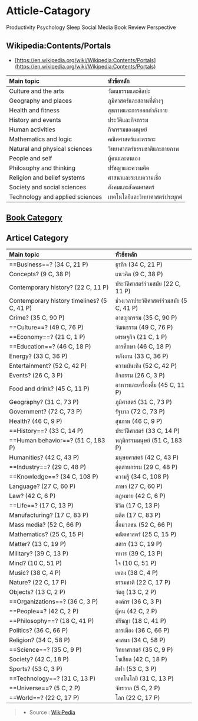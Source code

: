 # Atticle-Catagory

Productivity
Psychology
Sleep
Social Media
Book Review
Perspective

## Wikipedia:Contents/Portals

* [https://en.wikipedia.org/wiki/Wikipedia:Contents/Portals](https://en.wikipedia.org/wiki/Wikipedia:Contents/Portals)

| Main topic | หัวข้อหลัก |
| :--- | :--- |
| Culture and the arts | วัฒนธรรมและศิลปะ |
| Geography and places | ภูมิศาสตร์และสถานที่ต่างๆ |
| Health and fitness | สุขภาพและการออกกำลังกาย |
| History and events | ประวัติและกิจกรรม |
| Human activities | กิจกรรมของมนุษย์ |
| Mathematics and logic | คณิตศาสตร์และตรรกะ |
| Natural and physical sciences | วิทยาศาสตร์ธรรมชาติและกายภาพ |
| People and self | ผู้คนและตนเอง |
| Philosophy and thinking | ปรัชญาและความคิด |
| Religion and belief systems | ศาสนาและระบบความเชื่อ |
| Society and social sciences | สังคมและสังคมศาสตร์ |
| Technology and applied sciences | เทคโนโลยีและวิทยาศาสตร์ประยุกต์ |

## [Book Category](https://www.thaibooklibrary.com/library/index.html)

## Articel Category

| Main topic | หัวข้อหลัก |
| :--- | :--- |
| ==Business==? \(34 C, 21 P\) | ธุรกิจ \(34 C, 21 P\) |
| Concepts? \(9 C, 38 P\) | แนวคิด \(9 C, 38 P\) |
| Contemporary history? \(22 C, 11 P\) | ประวัติศาสตร์ร่วมสมัย \(22 C, 11 P\) |
| Contemporary history timelines? \(5 C, 41 P\) | ช่วงเวลาประวัติศาสตร์ร่วมสมัย \(5 C, 41 P\) |
| Crime? \(35 C, 90 P\) | อาชญากรรม \(35 C, 90 P\) |
| ==Culture==? \(49 C, 76 P\) | วัฒนธรรม \(49 C, 76 P\) |
| ==Economy==? \(21 C, 1 P\) | เศรษฐกิจ \(21 ​​C, 1 P\) |
| ==Education==? \(46 C, 18 P\) | การศึกษา \(46 C, 18 P\) |
| Energy? \(33 C, 36 P\) | พลังงาน \(33 C, 36 P\) |
| Entertainment? \(52 C, 42 P\) | ความบันเทิง \(52 C, 42 P\) |
| Events? \(26 C, 3 P\) | กิจกรรม \(26 C, 3 P\) |
| Food and drink? \(45 C, 11 P\) | อาหารและเครื่องดื่ม \(45 C, 11 P\) |
| Geography? \(31 C, 73 P\) | ภูมิศาสตร์ \(31 C, 73 P\) |
| Government? \(72 C, 73 P\) | รัฐบาล \(72 C, 73 P\) |
| Health? \(46 C, 9 P\) | สุขภาพ \(46 C, 9 P\) |
| ==History==? \(33 C, 14 P\) | ประวัติศาสตร์ \(33 C, 14 P\) |
| ==Human behavior==? \(51 C, 183 P\) | พฤติกรรมมนุษย์ \(51 C, 183 P\) |
| Humanities? \(42 C, 43 P\) | มนุษยศาสตร์ \(42 C, 43 P\) |
| ==Industry==? \(29 C, 48 P\) | อุตสาหกรรม \(29 C, 48 P\) |
| ==Knowledge==? \(34 C, 108 P\) | ความรู้ \(34 C, 108 P\) |
| Language? \(27 C, 60 P\) | ภาษา \(27 C, 60 P\) |
| Law? \(42 C, 6 P\) | กฎหมาย \(42 C, 6 P\) |
| ==Life==? \(17 C, 13 P\) | ชีวิต \(17 C, 13 P\) |
| Manufacturing? \(17 C, 83 P\) | ผลิต \(17 C, 83 P\) |
| Mass media? \(52 C, 66 P\) | สื่อมวลชน \(52 C, 66 P\) |
| Mathematics? \(25 C, 15 P\) | คณิตศาสตร์ \(25 C, 15 P\) |
| Matter? \(13 C, 19 P\) | สสาร \(13 C, 19 P\) |
| Military? \(39 C, 13 P\) | ทหาร \(39 C, 13 P\) |
| Mind? \(10 C, 51 P\) | ใจ \(10 C, 51 P\) |
| Music? \(38 C, 4 P\) | เพลง \(38 C, 4 P\) |
| Nature? \(22 C, 17 P\) | ธรรมชาติ \(22 C, 17 P\) |
| Objects? \(13 C, 2 P\) | วัตถุ \(13 C, 2 P\) |
| ==Organizations==? \(36 C, 3 P\) | องค์กร \(36 C, 3 P\) |
| ==People==? \(42 C, 2 P\) | ผู้คน \(42 C, 2 P\) |
| ==Philosophy==? \(18 C, 41 P\) | ปรัชญา \(18 C, 41 P\) |
| Politics? \(36 C, 66 P\) | การเมือง \(36 C, 66 P\) |
| Religion? \(34 C, 58 P\) | ศาสนา \(34 C, 58 P\) |
| ==Science==? \(35 C, 9 P\) | วิทยาศาสตร์ \(35 C, 9 P\) |
| Society? \(42 C, 18 P\) | โซเชียล \(42 C, 18 P\) |
| Sports? \(53 C, 3 P\) | กีฬา \(53 C, 3 P\) |
| ==Technology==? \(31 C, 13 P\) | เทคโนโลยี \(31 C, 13 P\) |
| ==Universe==? \(5 C, 2 P\) | จักรวาล \(5 C, 2 P\) |
| ==World==? \(22 C, 17 P\) | โลก \(22 C, 17 P\) |

> * Source : [WikiPedia](https://en.wikipedia.org/wiki/Category:Main_topic_classifications)

<!--stackedit_data:
eyJoaXN0b3J5IjpbLTY2MDEyNzE5Ml19
-->